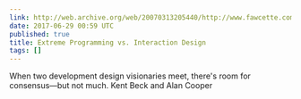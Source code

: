 ```yaml
---
link: http://web.archive.org/web/20070313205440/http://www.fawcette.com/interviews/beck_cooper/
date: 2017-06-29 00:59 UTC
published: true
title: Extreme Programming vs. Interaction Design
tags: []
---
```


When two development design visionaries meet, there's room for consensus—but not much. Kent Beck and Alan Cooper

